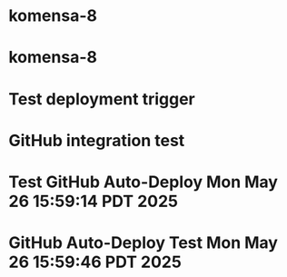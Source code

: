# komensa-8
# komensa-8
# Test deployment trigger
# GitHub integration test
# Test GitHub Auto-Deploy Mon May 26 15:59:14 PDT 2025
# GitHub Auto-Deploy Test Mon May 26 15:59:46 PDT 2025
